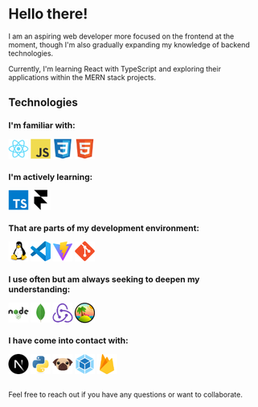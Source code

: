 # Hello there!

I am an aspiring web developer more focused on the frontend at the moment, though I'm also gradually expanding my knowledge of backend technologies.

Currently, I'm learning React with TypeScript and exploring their applications within the MERN stack projects.

## Technologies

### I'm familiar with:

<!-- - React, JavaScript, CSS, HTML -->

<a href="https://reactjs.dev/"><img src="https://raw.githubusercontent.com/Andrij-Kolomijec/Andrij-Kolomijec/604b2ee7b350738e7701386c41bac9c3cf6a3037/icons/react-original.svg" alt="React" width="40" title='React'/></a>
<a href="https://developer.mozilla.org/en-US/docs/Web/JavaScript"><img src="https://raw.githubusercontent.com/Andrij-Kolomijec/Andrij-Kolomijec/604b2ee7b350738e7701386c41bac9c3cf6a3037/icons/javascript-original.svg" alt="JavaScript" width="40" title='JavaScript'/></a>
<a href="https://developer.mozilla.org/en-US/docs/Web/CSS"><img src="https://raw.githubusercontent.com/Andrij-Kolomijec/Andrij-Kolomijec/604b2ee7b350738e7701386c41bac9c3cf6a3037/icons/css3-original.svg" alt="CSS" width="40" title='CSS'/></a>
<a href="https://developer.mozilla.org/en-US/docs/Web/HTML"><img src="https://raw.githubusercontent.com/Andrij-Kolomijec/Andrij-Kolomijec/604b2ee7b350738e7701386c41bac9c3cf6a3037/icons/html5-original.svg" alt="HTML" width="40" title='HTML'/></a>

### I'm actively learning:

<!-- - TypeScript, Framer Motion-->

<a href="https://www.typescriptlang.org/"><img src="https://raw.githubusercontent.com/Andrij-Kolomijec/Andrij-Kolomijec/604b2ee7b350738e7701386c41bac9c3cf6a3037/icons/typescript-original.svg" alt="TypeScript" width="40" title='TypeScript'/></a>
<a href="https://www.framer.com/motion/"><img src="https://raw.githubusercontent.com/Andrij-Kolomijec/Andrij-Kolomijec/6ca4ceef17e6be2489a55e2579476f24affd80b5/icons/framermotion-original.svg" alt="Framer Motion" width="40" title='Framer Motion'/></a>

### That are parts of my development environment:

<!-- - Linux, VS Code, Vite, Git -->

<a href="https://www.linux.org/"><img src="https://raw.githubusercontent.com/Andrij-Kolomijec/Andrij-Kolomijec/604b2ee7b350738e7701386c41bac9c3cf6a3037/icons/linux-original.svg" alt="Linux" width="40" title='Linux'/></a>
<a href="https://code.visualstudio.com/"><img src="https://raw.githubusercontent.com/Andrij-Kolomijec/Andrij-Kolomijec/604b2ee7b350738e7701386c41bac9c3cf6a3037/icons/vscode-original.svg" alt="VS Code" width="40" title='VS Code'/></a>
<a href="https://vitejs.dev/"><img src="https://raw.githubusercontent.com/Andrij-Kolomijec/Andrij-Kolomijec/604b2ee7b350738e7701386c41bac9c3cf6a3037/icons/vitejs-original.svg" alt="Vite" width="40" title='Vite'/></a>
<a href="https://git-scm.com/"><img src="https://raw.githubusercontent.com/Andrij-Kolomijec/Andrij-Kolomijec/604b2ee7b350738e7701386c41bac9c3cf6a3037/icons/git-original.svg" alt="Git" width="40" title='Git'/></a>

### I use often but am always seeking to deepen my understanding:

<!-- - Node.js (Express), MongoDB (Mongoose), Redux (Redux Toolkit), Tanstack Query -->

<a href="https://nodejs.org/"><img src="https://raw.githubusercontent.com/Andrij-Kolomijec/Andrij-Kolomijec/604b2ee7b350738e7701386c41bac9c3cf6a3037/icons/nodejs-original-wordmark.svg" alt="Node.js" width="40" title='Node.js (Express)'/></a>
<a href="https://www.mongodb.com/"><img src="https://raw.githubusercontent.com/Andrij-Kolomijec/Andrij-Kolomijec/604b2ee7b350738e7701386c41bac9c3cf6a3037/icons/mongodb-original.svg" alt="MongoDB" width="40" title='MongoDB (Mongoose)'/></a>
<a href="https://redux.js.org/"><img src="https://raw.githubusercontent.com/Andrij-Kolomijec/Andrij-Kolomijec/604b2ee7b350738e7701386c41bac9c3cf6a3037/icons/redux-original.svg" alt="Redux" width="40" title='Redux (Redux Toolkit)'/></a>
<a href="https://tanstack.com/query/latest"><img src="https://raw.githubusercontent.com/Andrij-Kolomijec/Andrij-Kolomijec/824de903420d47094fd4a0b9c62a89b55bcfa45c/icons/tanstack-query.svg" alt="Tanstack Query" width="40" title='Tanstack/React Query'/></a>

### I have come into contact with:

<!-- - Next.js, Python, Pug, Webpack, Firebase -->

<a href="https://nextjs.org/"><img src="https://raw.githubusercontent.com/Andrij-Kolomijec/Andrij-Kolomijec/824de903420d47094fd4a0b9c62a89b55bcfa45c/icons/nextjs-original.svg" alt="Next.js" width="40" title='Next.js'/></a>
<a href="https://www.python.org/"><img src="https://raw.githubusercontent.com/Andrij-Kolomijec/Andrij-Kolomijec/604b2ee7b350738e7701386c41bac9c3cf6a3037/icons/python-original.svg" alt="Python" width="40" title='Python'/></a>
<a href="https://pugjs.org/"><img src="https://raw.githubusercontent.com/Andrij-Kolomijec/Andrij-Kolomijec/604b2ee7b350738e7701386c41bac9c3cf6a3037/icons/pug-original.svg" alt="Pug" width="40" title='Pug'/></a>
<a href="https://webpack.js.org/"><img src="https://raw.githubusercontent.com/Andrij-Kolomijec/Andrij-Kolomijec/604b2ee7b350738e7701386c41bac9c3cf6a3037/icons/webpack-original.svg" alt="Webpack" width="40" title='Webpack'/></a>
<a href="https://firebase.google.com/"><img src="https://raw.githubusercontent.com/Andrij-Kolomijec/Andrij-Kolomijec/604b2ee7b350738e7701386c41bac9c3cf6a3037/icons/firebase-original.svg" alt="Firebase" width="40" title='Firebase'/></a>

##

Feel free to reach out if you have any questions or want to collaborate.

<!--
**Andrij-Kolomijec/Andrij-Kolomijec** is a ✨ _special_ ✨ repository because its `README.md` (this file) appears on your GitHub profile.

Here are some ideas to get you started:

- 🔭 I’m currently working on ...
- 🌱 I’m currently learning ...
- 👯 I’m looking to collaborate on ...
- 🤔 I’m looking for help with ...
- 💬 Ask me about ...
- 📫 How to reach me: ...
- 😄 Pronouns: ...
- ⚡ Fun fact: ...
-->
